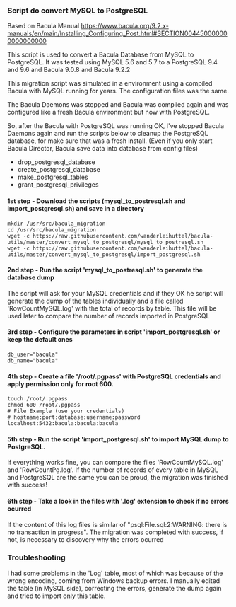 ### Script do convert MySQL to PostgreSQL
Based on Bacula Manual
https://www.bacula.org/9.2.x-manuals/en/main/Installing_Configuring_Post.html#SECTION004450000000000000000

This script is used to convert a Bacula Database from MySQL to PostgreSQL.
It was tested using MySQL 5.6 and 5.7 to a PostgreSQL 9.4 and 9.6 and Bacula 9.0.8 and Bacula 9.2.2

This migration script was simulated in a environment using a compiled Bacula with MySQL running for years. The configuration files was the same.

The Bacula Daemons was stopped and Bacula was compiled again and was configured like a fresh Bacula environment but now with PostgreSQL. 

So, after the Bacula with PostgreSQL was running OK, I've stopped Bacula Daemons again and run the scripts below to cleanup the PostgreSQL database, for make sure that was a fresh install. 
(Even if you only start Bacula Director, Bacula save data into database from config files)
- drop_postgresql_database
- create_postgresql_database
- make_postgresql_tables
- grant_postgresql_privileges


#### 1st step - Download the scripts (mysql_to_postresql.sh and import_postgresql.sh) and save in a directory
````
mkdir /usr/src/bacula_migration
cd /usr/src/bacula_migration
wget -c https://raw.githubusercontent.com/wanderleihuttel/bacula-utils/master/convert_mysql_to_postgresql/mysql_to_postresql.sh
wget -c https://raw.githubusercontent.com/wanderleihuttel/bacula-utils/master/convert_mysql_to_postgresql/import_postgresql.sh
````

#### 2nd step - Run the script 'mysql_to_postresql.sh' to generate the database dump
The script will ask for your MySQL credentials and if they OK he script will generate the dump of the tables individually
and a file called 'RowCountMySQL.log' with the total of records by table.
This file will be used later to compare the number of records imported in PostgreSQL


#### 3rd step - Configure the parameters in script 'import_postgresql.sh' or keep the default ones
````
db_user="bacula"
db_name="bacula"
````

#### 4th step - Create a file '/root/.pgpass' with PostgreSQL credentials and apply permission only for root 600.
````
touch /root/.pgpass
chmod 600 /root/.pgpass
# File Example (use your credentials)
# hostname:port:database:username:password
localhost:5432:bacula:bacula:bacula
````

#### 5th step - Run the script 'import_postgresql.sh' to import MySQL dump to PostgreSQL.
If everything works fine, you can compare the files 'RowCountMySQL.log' and 'RowCountPg.log'.
If the number of records of every table in MySQL and PostgreSQL are the same you can be proud,
the migration was finished with success!


#### 6th step - Take a look in the files with '.log' extension to check if no errors ocurred
If the content of this log files is similar of "psql:File.sql:2:WARNING: there is no transaction in progress".
The migration was completed with success, if not, is necessary to discovery why the errors ocurred


### Troubleshooting
I had some problems in the 'Log' table, most of which was because of the wrong encoding, coming from Windows backup errors.
I manually edited the table (in MySQL side), correcting the errors, generate the dump again and tried to import only this table.
